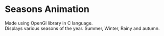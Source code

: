 # Seasons Animation  
Made using OpenGl library in C language.  
Displays various seasons of the year. Summer, Winter, Rainy and autumn.
